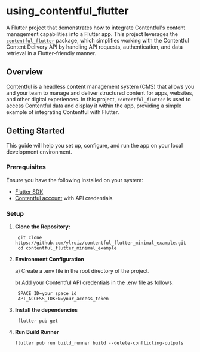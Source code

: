 # using_contentful_flutter

A Flutter project that demonstrates how to integrate Contentful's content management capabilities into a Flutter app. This project leverages the [`contentful_flutter`](https://pub.dev/packages/contentful_flutter) package, which simplifies working with the Contentful Content Delivery API by handling API requests, authentication, and data retrieval in a Flutter-friendly manner.

## Overview

[Contentful](https://www.contentful.com) is a headless content management system (CMS) that allows you and your team to manage and deliver structured content for apps, websites, and other digital experiences. In this project, `contentful_flutter` is used to access Contentful data and display it within the app, providing a simple example of integrating Contentful with Flutter.

## Getting Started

This guide will help you set up, configure, and run the app on your local development environment.

### Prerequisites

Ensure you have the following installed on your system:
- [Flutter SDK](https://docs.flutter.dev/get-started/install)
- [Contentful account](https://www.contentful.com/) with API credentials

### Setup

1. **Clone the Repository:**

        git clone https://github.com/ylruiz/contentful_flutter_minimal_example.git
        cd contentful_flutter_minimal_example

2. **Environment Configuration**

    a) Create a .env file in the root directory of the project.

    b) Add your Contentful API credentials in the .env file as follows:
        
        SPACE_ID=your_space_id
        API_ACCESS_TOKEN=your_access_token

3. **Install the dependencies**

        flutter pub get

4. **Run Build Runner**

       flutter pub run build_runner build --delete-conflicting-outputs 


    

